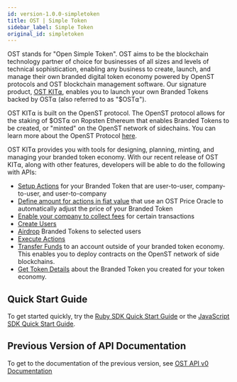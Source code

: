 ```yaml
---
id: version-1.0.0-simpletoken
title: OST | Simple Token
sidebar_label: Simple Token
original_id: simpletoken
---
```


OST stands for "Open Simple Token". OST aims to be the blockchain technology partner of choice for businesses of all sizes and levels of technical sophistication, enabling any business to create, launch, and manage their own branded digital token economy powered by OpenST protocols and OST blockchain management software. Our signature product, [<u>OST KIT⍺</u>](https://kit.ost.com), enables you to launch your own Branded Tokens backed by OST⍺ (also referred to as "$OST⍺").

OST KIT⍺ is built on the OpenST protocol. The OpenST protocol allows for the staking of $OST⍺ on Ropsten Ethereum that enables Branded Tokens to be created, or "minted" on the OpenST network of sidechains. You can learn more about the OpenST Protocol [<u>here</u>](https://openst.org).

OST KIT⍺ provides you with tools for designing, planning, minting, and managing your branded token economy. With our recent release of OST KIT⍺, along with other features, developers will be able to do the following with APIs: 

* [<u>Setup Actions</u>](/docs/api_actions_create.html) for your Branded Token that are user-to-user, company-to-user, and user-to-company
* [<u>Define amount for actions in fiat value</u>](/docs/api_actions_create.html) that use an OST Price Oracle to automatically adjust the price of your Branded Token
* [<u>Enable your company to collect fees</u>](/docs/api_actions_create.html) for certain transactions
* [<u>Create Users</u>](/docs/api_users_create.html) 
* [<u>Airdrop</u>](/docs/api_airdrop_execute.html) Branded Tokens to selected users
* [<u>Execute Actions</u>](/docs/api_action_execute.html)
* [<u>Transfer Funds</u>](/docs/api_transfers_create.html) to an account outside of your branded token economy. This enables you to deploy contracts on the OpenST network of side blockchains.
* [<u>Get Token Details</u>](/docs/api_token.html) about the Branded Token you created for your token economy.


## Quick Start Guide

To get started quickly, try the [<u>Ruby SDK Quick Start Guide</u>](/docs/sdk_ruby.html) or the [<u>JavaScript SDK Quick Start Guide</u>](/docs/sdk_javascript.html).


## Previous Version of API Documentation

To get to the documentation of the previous version, see [<u>OST API v0 Documentation</u>](https://dev.stagingost.com/docs/0.9.1/simpletoken.html)

